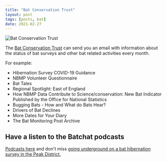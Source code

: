 ```yaml
---
title: "Bat Conservation Trust"
layout: post
tags: [posts, bat]
date: 2021-02-27
---
```

![Bat Conservation Trust](https://ci3.googleusercontent.com/proxy/AAtR-HtuLi91I2amYUt1wK4qIm_ovZ79hzGL20jSKX3GxCPH0deC1HVRUATugrszqzHhpgbB74Hv_dlpJ017YFhdPqhJaa16c5h8oGClnR7o-iPiu50qO3PgizXFGSuJ_y1bjS99SPEVz7dHShy5wu7jbo08qRSShbk=s0-d-e1-ft#https://gallery.mailchimp.com/74f9f582daeaaab236cc1ebf0/images/9044dbe3-e056-42f1-b603-2aa419c363d1.jpg)

The [Bat Conservation Trust](https://www.bats.org.uk/) can send you an email with information about the status of bat surveys and other bat related activities every month. 

For example:

* Hibernation Survey COVID-19 Guidance
* NBMP Volunteer Questionnaire 
* Bat Tales
* Regional Spotlight: East of England
* How NBMP Data Contribute to Science/conservation: New Bat Indicator Published by the Office for National Statistics
* Bugging Bats - How and What do Bats Hear?
* Drivers of Bat Declines
* More Dates for Your Diary
* The Bat Monitoring Post Archive

## Have a listen to the Batchat podcasts

[Podcasts here](https://www.bats.org.uk/resources/batchat-the-bat-conservation-trust-podcast) and don't miss [going underground on a bat hibernation survey in the Peak District.](https://batchat.buzzsprout.com/680561/7325905-going-underground-on-a-hibernation-survey)
